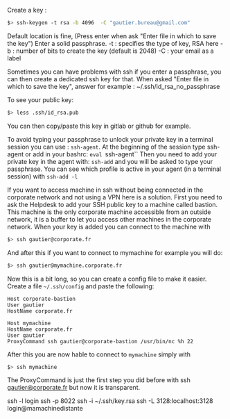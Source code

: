 Create a key :
``` bash
$> ssh-keygen -t rsa -b 4096  -C "gautier.bureau@gmail.com"
```
Default location is fine, (Press enter when ask "Enter file in which to save the key")
Enter a solid passphrase.
-t : specifies the type of key, RSA here
-b : number of bits to create the key (default is 2048) 
-C : your email as a label

Sometimes you can have problems with ssh if you enter a passphrase, you can then create a dedicated ssh key for that.
When asked "Enter file in which to save the key", answer for example : ~/.ssh/id_rsa_no_passphrase

To see your public key:
``` bash
$> less .ssh/id_rsa.pub
```
You can then copy/paste this key in gitlab or github for example.

To avoid typing your passphrase to unlock your private key in a terminal session you can use : `ssh-agent`.
At the beginning of the session type ssh-agent or add in your bashrc: `eval `ssh-agent``
Then you need to add your private key in the agent with: `ssh-add` and you will be asked to type your passphrase.
You can see which profile is active in your agent (in a terminal session) with `ssh-add -l`

If you want to access machine in ssh without being connected in the corporate network and not using a VPN here is a solution.
First you need to ask the Helpdesk to add your SSH public key to a machine called bastion. 
This machine is the only corporate machine accessible from an outside network, it is a buffer to let you access other machines in the corporate network.
When your key is added you can connect to the machine with
``` bash
$> ssh gautier@corporate.fr
```

And after this if you want to connect to mymachine for example you will do:
``` bash
$> ssh gautier@mymachine.corporate.fr
```

Now this is a bit long, so you can create a config file to make it easier. Create a file `~/.ssh/config` and paste the following:

```
Host corporate-bastion
User gautier
HostName corporate.fr

Host mymachine
HostName corporate.fr 
User gautier
ProxyCommand ssh gautier@corporate-bastion /usr/bin/nc %h 22
```

After this you are now hable to connect to `mymachine` simply with
``` bash
$> ssh mymachine 
```

The ProxyCommand is just the first step you did before with ssh gautier@corporate.fr  but now it is transparent.

ssh -l login
ssh -p 8022
ssh -i ~/.ssh/key.rsa
ssh -L 3128:localhost:3128 login@mamachinedistante

